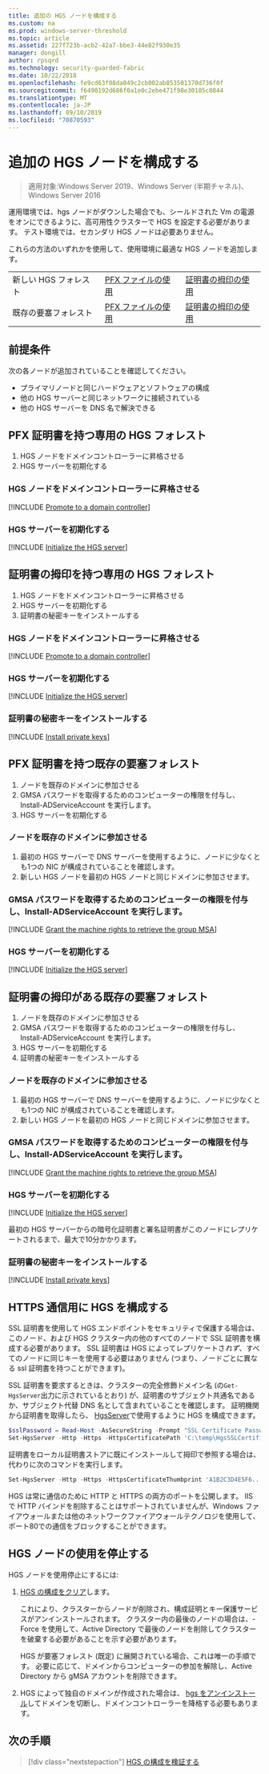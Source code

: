 ```yaml
---
title: 追加の HGS ノードを構成する
ms.custom: na
ms.prod: windows-server-threshold
ms.topic: article
ms.assetid: 227f723b-acb2-42a7-bbe3-44e82f930e35
manager: dongill
author: rpsqrd
ms.technology: security-guarded-fabric
ms.date: 10/22/2018
ms.openlocfilehash: fe9cd63f08da849c2cb002ab853501370d736f0f
ms.sourcegitcommit: f6490192d686f0a1e0c2ebe471f98e30105c0844
ms.translationtype: MT
ms.contentlocale: ja-JP
ms.lasthandoff: 09/10/2019
ms.locfileid: "70870593"
---
```

# <a name="configure-additional-hgs-nodes"></a>追加の HGS ノードを構成する

>適用対象:Windows Server 2019、Windows Server (半期チャネル)、Windows Server 2016

運用環境では、hgs ノードがダウンした場合でも、シールドされた Vm の電源をオンにできるように、高可用性クラスターで HGS を設定する必要があります。 テスト環境では、セカンダリ HGS ノードは必要ありません。

これらの方法のいずれかを使用して、使用環境に最適な HGS ノードを追加します。

|                |                         |                              | 
|----------------|-------------------------|------------------------------|
|新しい HGS フォレスト  | [PFX ファイルの使用](#dedicated-hgs-forest-with-pfx-certificates) | [証明書の拇印の使用](#dedicated-hgs-forest-with-certificate-thumbprints) |
|既存の要塞フォレスト |  [PFX ファイルの使用](#existing-bastion-forest-with-pfx-certificates) | [証明書の拇印の使用](#existing-bastion-forest-with-certificate-thumbprints) |

## <a name="prerequisites"></a>前提条件

次の各ノードが追加されていることを確認してください。 
- プライマリノードと同じハードウェアとソフトウェアの構成 
- 他の HGS サーバーと同じネットワークに接続されている
- 他の HGS サーバーを DNS 名で解決できる

## <a name="dedicated-hgs-forest-with-pfx-certificates"></a>PFX 証明書を持つ専用の HGS フォレスト

1. HGS ノードをドメインコントローラーに昇格させる
2. HGS サーバーを初期化する

### <a name="promote-the-hgs-node-to-a-domain-controller"></a>HGS ノードをドメインコントローラーに昇格させる

[!INCLUDE [Promote to a domain controller](../../../includes/guarded-fabric-promote-domain-controller.md)] 

### <a name="initialize-the-hgs-server"></a>HGS サーバーを初期化する

[!INCLUDE [Initialize the HGS server](../../../includes/guarded-fabric-initialize-hgs-on-the-node.md)] 

## <a name="dedicated-hgs-forest-with-certificate-thumbprints"></a>証明書の拇印を持つ専用の HGS フォレスト
 
1. HGS ノードをドメインコントローラーに昇格させる
2. HGS サーバーを初期化する
3. 証明書の秘密キーをインストールする

### <a name="promote-the-hgs-node-to-a-domain-controller"></a>HGS ノードをドメインコントローラーに昇格させる

[!INCLUDE [Promote to a domain controller](../../../includes/guarded-fabric-promote-domain-controller.md)] 

### <a name="initialize-the-hgs-server"></a>HGS サーバーを初期化する

[!INCLUDE [Initialize the HGS server](../../../includes/guarded-fabric-initialize-hgs-on-the-node.md)] 

### <a name="install-the-private-keys-for-the-certificates"></a>証明書の秘密キーをインストールする

[!INCLUDE [Install private keys](../../../includes/guarded-fabric-install-private-keys.md)]

## <a name="existing-bastion-forest-with-pfx-certificates"></a>PFX 証明書を持つ既存の要塞フォレスト

1. ノードを既存のドメインに参加させる
2. GMSA パスワードを取得するためのコンピューターの権限を付与し、Install-ADServiceAccount を実行します。
3. HGS サーバーを初期化する

### <a name="join-the-node-to-the-existing-domain"></a>ノードを既存のドメインに参加させる

1. 最初の HGS サーバーで DNS サーバーを使用するように、ノードに少なくとも1つの NIC が構成されていることを確認します。
2. 新しい HGS ノードを最初の HGS ノードと同じドメインに参加させます。 

### <a name="grant-the-machine-rights-to-retrieve-gmsa-password-and-run-install-adserviceaccount"></a>GMSA パスワードを取得するためのコンピューターの権限を付与し、Install-ADServiceAccount を実行します。

[!INCLUDE [Grant the machine rights to retrieve the group MSA](../../../includes/guarded-fabric-grant-machine-rights-to-retrieve-gmsa.md)] 

### <a name="initialize-the-hgs-server"></a>HGS サーバーを初期化する

[!INCLUDE [Initialize the HGS server](../../../includes/guarded-fabric-initialize-hgs-on-the-node.md)] 

## <a name="existing-bastion-forest-with-certificate-thumbprints"></a>証明書の拇印がある既存の要塞フォレスト

1. ノードを既存のドメインに参加させる
2. GMSA パスワードを取得するためのコンピューターの権限を付与し、Install-ADServiceAccount を実行します。
3. HGS サーバーを初期化する
4. 証明書の秘密キーをインストールする

### <a name="join-the-node-to-the-existing-domain"></a>ノードを既存のドメインに参加させる

1. 最初の HGS サーバーで DNS サーバーを使用するように、ノードに少なくとも1つの NIC が構成されていることを確認します。
2. 新しい HGS ノードを最初の HGS ノードと同じドメインに参加させます。 

### <a name="grant-the-machine-rights-to-retrieve-gmsa-password-and-run-install-adserviceaccount"></a>GMSA パスワードを取得するためのコンピューターの権限を付与し、Install-ADServiceAccount を実行します。

[!INCLUDE [Grant the machine rights to retrieve the group MSA](../../../includes/guarded-fabric-grant-machine-rights-to-retrieve-gmsa.md)] 

### <a name="initialize-the-hgs-server"></a>HGS サーバーを初期化する

[!INCLUDE [Initialize the HGS server](../../../includes/guarded-fabric-initialize-hgs-on-the-node.md)] 

最初の HGS サーバーからの暗号化証明書と署名証明書がこのノードにレプリケートされるまで、最大で10分かかります。

### <a name="install-the-private-keys-for-the-certificates"></a>証明書の秘密キーをインストールする

[!INCLUDE [Install private keys](../../../includes/guarded-fabric-install-private-keys.md)]

## <a name="configure-hgs-for-https-communications"></a>HTTPS 通信用に HGS を構成する

SSL 証明書を使用して HGS エンドポイントをセキュリティで保護する場合は、このノード、および HGS クラスター内の他のすべてのノードで SSL 証明書を構成する必要があります。
SSL 証明書は HGS によってレプリケートさ*れず*、すべてのノードに同じキーを使用する必要はありません (つまり、ノードごとに異なる ssl 証明書を持つことができます)。

SSL 証明書を要求するときは、クラスターの完全修飾ドメイン名 (の`Get-HgsServer`出力に示されているとおり) が、証明書のサブジェクト共通名であるか、サブジェクト代替 DNS 名として含まれていることを確認します。
証明機関から証明書を取得したら、 [HgsServer](https://technet.microsoft.com/itpro/powershell/windows/hgsserver/set-hgsserver)で使用するように HGS を構成できます。

```powershell
$sslPassword = Read-Host -AsSecureString -Prompt "SSL Certificate Password"
Set-HgsServer -Http -Https -HttpsCertificatePath 'C:\temp\HgsSSLCertificate.pfx' -HttpsCertificatePassword $sslPassword
```

証明書をローカル証明書ストアに既にインストールして拇印で参照する場合は、代わりに次のコマンドを実行します。

```powershell
Set-HgsServer -Http -Https -HttpsCertificateThumbprint 'A1B2C3D4E5F6...'
```

HGS は常に通信のために HTTP と HTTPS の両方のポートを公開します。
IIS で HTTP バインドを削除することはサポートされていませんが、Windows ファイアウォールまたは他のネットワークファイアウォールテクノロジを使用して、ポート80での通信をブロックすることができます。

## <a name="decommission-an-hgs-node"></a>HGS ノードの使用を停止する

HGS ノードを使用停止にするには:

1. [HGS の構成をクリア](guarded-fabric-manage-hgs.md#clearing-the-hgs-configuration)します。

   これにより、クラスターからノードが削除され、構成証明とキー保護サービスがアンインストールされます。 
   クラスター内の最後のノードの場合は、-Force を使用して、Active Directory で最後のノードを削除してクラスターを破棄する必要があることを示す必要があります。 
   
   HGS が要塞フォレスト (既定) に展開されている場合、これは唯一の手順です。 
   必要に応じて、ドメインからコンピューターの参加を解除し、Active Directory から gMSA アカウントを削除できます。

1. HGS によって独自のドメインが作成された場合は、 [hgs をアンインストール](guarded-fabric-manage-hgs.md#clearing-the-hgs-configuration)してドメインを切断し、ドメインコントローラーを降格する必要もあります。



## <a name="next-step"></a>次の手順

> [!div class="nextstepaction"]
> [HGS の構成を検証する](guarded-fabric-verify-hgs-configuration.md)

